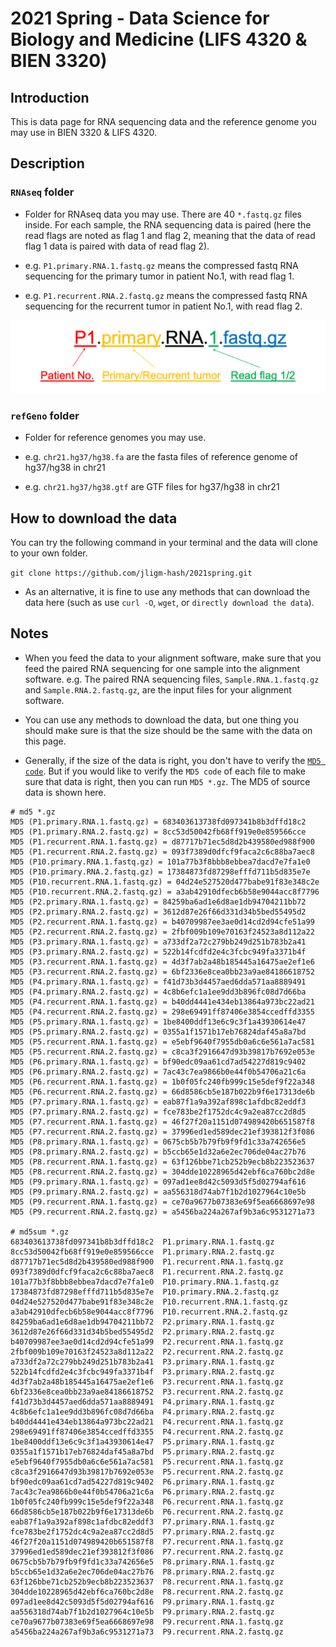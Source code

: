 # 2021 Spring - Data Science for Biology and Medicine (LIFS 4320 & BIEN 3320)

## Introduction

This is data page for RNA sequencing data and the reference genome you may use in BIEN 3320 & LIFS 4320. 

## Description

### `RNAseq` folder

- Folder for RNAseq data you may use. There are 40 `*.fastq.gz` files inside. For each sample, the RNA sequencing data is paired (here the read flags are noted as flag 1 and flag 2, meaning that the data of read flag 1 data is paired with data of read flag 2).

- e.g. `P1.primary.RNA.1.fastq.gz` means the compressed fastq RNA sequencing for the primary tumor in patient No.1, with read flag 1.

- e.g. `P1.recurrent.RNA.2.fastq.gz` means the compressed fastq RNA sequencing for the recurrent tumor in patient No.1, with read flag 2.

![The file name in this folder](mean_fig1.png)

### `refGeno` folder

- Folder for reference genomes you may use.

- e.g. `chr21.hg37/hg38.fa` are the fasta files of reference genome of hg37/hg38 in chr21

- e.g. `chr21.hg37/hg38.gtf` are GTF files for hg37/hg38 in chr21

## How to download the data

You can try the following command in your terminal and the data will clone to your own folder.

```git clone https://github.com/jligm-hash/2021spring.git```

- As an alternative, it is fine to use any methods that can download the data here (such as use `curl -O`, `wget`, or `directly download the data`). 

## Notes

- When you feed the data to your alignment software, make sure that you feed the paired RNA sequencing for one sample into the alignment software. e.g. The paired RNA sequencing files, `Sample.RNA.1.fastq.gz` and `Sample.RNA.2.fastq.gz`, are the input files for your alignment software.

- You can use any methods to download the data, but one thing you should make sure is that the size should be the same with the data on this page.

- Generally, if the size of the data is right, you don't have to verify the [`MD5 code`](https://en.wikipedia.org/wiki/MD5). But if you would like to verify the `MD5 code` of each file to make sure that data is right, then you can run `MD5 *.gz`. The MD5 of source data is shown here. 

```
# md5 *.gz
MD5 (P1.primary.RNA.1.fastq.gz) = 683403613738fd097341b8b3dffd18c2
MD5 (P1.primary.RNA.2.fastq.gz) = 8cc53d50042fb68ff919e0e859566cce
MD5 (P1.recurrent.RNA.1.fastq.gz) = d87717b71ec5d8d2b439580ed988f900
MD5 (P1.recurrent.RNA.2.fastq.gz) = 093f7389d0dfcf9faca2c6c88ba7aec8
MD5 (P10.primary.RNA.1.fastq.gz) = 101a77b3f8bbb8ebbea7dacd7e7fa1e0
MD5 (P10.primary.RNA.2.fastq.gz) = 17384873fd87298efffd711b5d835e7e
MD5 (P10.recurrent.RNA.1.fastq.gz) = 04d24e527520d477babe91f83e348c2e
MD5 (P10.recurrent.RNA.2.fastq.gz) = a3ab42910dfecb6b58e9044acc8f7796
MD5 (P2.primary.RNA.1.fastq.gz) = 84259ba6ad1e6d8ae1db94704211bb72
MD5 (P2.primary.RNA.2.fastq.gz) = 3612d87e26f66d331d34b5bed55495d2
MD5 (P2.recurrent.RNA.1.fastq.gz) = b40709987ee3ae0d14cd2d94cfe51a99
MD5 (P2.recurrent.RNA.2.fastq.gz) = 2fbf009b109e70163f24523a8d112a22
MD5 (P3.primary.RNA.1.fastq.gz) = a733df2a72c279bb249d251b783b2a41
MD5 (P3.primary.RNA.2.fastq.gz) = 522b14fcdfd2e4c3fcbc949fa3371b4f
MD5 (P3.recurrent.RNA.1.fastq.gz) = 4d3f7ab2a48b185445a16475ae2ef1e6
MD5 (P3.recurrent.RNA.2.fastq.gz) = 6bf2336e8cea0bb23a9ae84186618752
MD5 (P4.primary.RNA.1.fastq.gz) = f41d73b3d4457aed6dda571aa8889491
MD5 (P4.primary.RNA.2.fastq.gz) = 4c8b6efc1a1ee9dd3b896fc08d7d66ba
MD5 (P4.recurrent.RNA.1.fastq.gz) = b40dd4441e434eb13864a973bc22ad21
MD5 (P4.recurrent.RNA.2.fastq.gz) = 298e69491ff87406e3854ccedffd3355
MD5 (P5.primary.RNA.1.fastq.gz) = 1be8400ddf13e6c9c3f1a43930614e47
MD5 (P5.primary.RNA.2.fastq.gz) = 0355a1f1571b17eb76824daf45a8a7bd
MD5 (P5.recurrent.RNA.1.fastq.gz) = e5ebf9640f7955db0a6c6e561a7ac581
MD5 (P5.recurrent.RNA.2.fastq.gz) = c8ca3f2916647d93b39817b7692e053e
MD5 (P6.primary.RNA.1.fastq.gz) = bf90edc09aa61cd7ad54227d819c9402
MD5 (P6.primary.RNA.2.fastq.gz) = 7ac43c7ea9866b0e44f0b54706a21c6a
MD5 (P6.recurrent.RNA.1.fastq.gz) = 1b0f05fc240fb999c15e5def9f22a348
MD5 (P6.recurrent.RNA.2.fastq.gz) = 66d8586cb5e187b022b9f6e17313de6b
MD5 (P7.primary.RNA.1.fastq.gz) = eab87f1a9a392af898c1afdbc82eddf3
MD5 (P7.primary.RNA.2.fastq.gz) = fce783be2f1752dc4c9a2ea87cc2d8d5
MD5 (P7.recurrent.RNA.1.fastq.gz) = 46f27f20a1151d074989420b651587f8
MD5 (P7.recurrent.RNA.2.fastq.gz) = 37996ed1ed589dec21ef393812f3f086
MD5 (P8.primary.RNA.1.fastq.gz) = 0675cb5b7b79fb9f9fd1c33a742656e5
MD5 (P8.primary.RNA.2.fastq.gz) = b5ccb65e1d32a6e2ec706de04ac27b76
MD5 (P8.recurrent.RNA.1.fastq.gz) = 63f126bbe71cb252b9ecb8b223523637
MD5 (P8.recurrent.RNA.2.fastq.gz) = 304dde10228965d42ebf6ca760bc2d8e
MD5 (P9.primary.RNA.1.fastq.gz) = 097ad1ee8d42c5093d5f5d02794af616
MD5 (P9.primary.RNA.2.fastq.gz) = aa556318d74ab7f1b2d1027964c10e5b
MD5 (P9.recurrent.RNA.1.fastq.gz) = ce70a9677b07383e69f5ea6668697e98
MD5 (P9.recurrent.RNA.2.fastq.gz) = a5456ba224a267af9b3a6c9531271a73

# md5sum *.gz
683403613738fd097341b8b3dffd18c2  P1.primary.RNA.1.fastq.gz
8cc53d50042fb68ff919e0e859566cce  P1.primary.RNA.2.fastq.gz
d87717b71ec5d8d2b439580ed988f900  P1.recurrent.RNA.1.fastq.gz
093f7389d0dfcf9faca2c6c88ba7aec8  P1.recurrent.RNA.2.fastq.gz
101a77b3f8bbb8ebbea7dacd7e7fa1e0  P10.primary.RNA.1.fastq.gz
17384873fd87298efffd711b5d835e7e  P10.primary.RNA.2.fastq.gz
04d24e527520d477babe91f83e348c2e  P10.recurrent.RNA.1.fastq.gz
a3ab42910dfecb6b58e9044acc8f7796  P10.recurrent.RNA.2.fastq.gz
84259ba6ad1e6d8ae1db94704211bb72  P2.primary.RNA.1.fastq.gz
3612d87e26f66d331d34b5bed55495d2  P2.primary.RNA.2.fastq.gz
b40709987ee3ae0d14cd2d94cfe51a99  P2.recurrent.RNA.1.fastq.gz
2fbf009b109e70163f24523a8d112a22  P2.recurrent.RNA.2.fastq.gz
a733df2a72c279bb249d251b783b2a41  P3.primary.RNA.1.fastq.gz
522b14fcdfd2e4c3fcbc949fa3371b4f  P3.primary.RNA.2.fastq.gz
4d3f7ab2a48b185445a16475ae2ef1e6  P3.recurrent.RNA.1.fastq.gz
6bf2336e8cea0bb23a9ae84186618752  P3.recurrent.RNA.2.fastq.gz
f41d73b3d4457aed6dda571aa8889491  P4.primary.RNA.1.fastq.gz
4c8b6efc1a1ee9dd3b896fc08d7d66ba  P4.primary.RNA.2.fastq.gz
b40dd4441e434eb13864a973bc22ad21  P4.recurrent.RNA.1.fastq.gz
298e69491ff87406e3854ccedffd3355  P4.recurrent.RNA.2.fastq.gz
1be8400ddf13e6c9c3f1a43930614e47  P5.primary.RNA.1.fastq.gz
0355a1f1571b17eb76824daf45a8a7bd  P5.primary.RNA.2.fastq.gz
e5ebf9640f7955db0a6c6e561a7ac581  P5.recurrent.RNA.1.fastq.gz
c8ca3f2916647d93b39817b7692e053e  P5.recurrent.RNA.2.fastq.gz
bf90edc09aa61cd7ad54227d819c9402  P6.primary.RNA.1.fastq.gz
7ac43c7ea9866b0e44f0b54706a21c6a  P6.primary.RNA.2.fastq.gz
1b0f05fc240fb999c15e5def9f22a348  P6.recurrent.RNA.1.fastq.gz
66d8586cb5e187b022b9f6e17313de6b  P6.recurrent.RNA.2.fastq.gz
eab87f1a9a392af898c1afdbc82eddf3  P7.primary.RNA.1.fastq.gz
fce783be2f1752dc4c9a2ea87cc2d8d5  P7.primary.RNA.2.fastq.gz
46f27f20a1151d074989420b651587f8  P7.recurrent.RNA.1.fastq.gz
37996ed1ed589dec21ef393812f3f086  P7.recurrent.RNA.2.fastq.gz
0675cb5b7b79fb9f9fd1c33a742656e5  P8.primary.RNA.1.fastq.gz
b5ccb65e1d32a6e2ec706de04ac27b76  P8.primary.RNA.2.fastq.gz
63f126bbe71cb252b9ecb8b223523637  P8.recurrent.RNA.1.fastq.gz
304dde10228965d42ebf6ca760bc2d8e  P8.recurrent.RNA.2.fastq.gz
097ad1ee8d42c5093d5f5d02794af616  P9.primary.RNA.1.fastq.gz
aa556318d74ab7f1b2d1027964c10e5b  P9.primary.RNA.2.fastq.gz
ce70a9677b07383e69f5ea6668697e98  P9.recurrent.RNA.1.fastq.gz
a5456ba224a267af9b3a6c9531271a73  P9.recurrent.RNA.2.fastq.gz
```
